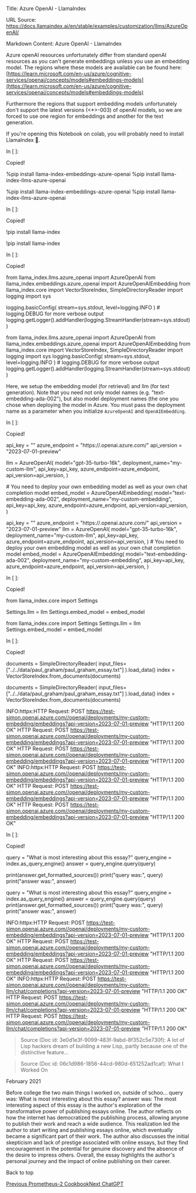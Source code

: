 Title: Azure OpenAI - LlamaIndex

URL Source: https://docs.llamaindex.ai/en/stable/examples/customization/llms/AzureOpenAI/

Markdown Content:
Azure OpenAI - LlamaIndex


Azure openAI resources unfortunately differ from standard openAI resources as you can't generate embeddings unless you use an embedding model. The regions where these models are available can be found here: [https://learn.microsoft.com/en-us/azure/cognitive-services/openai/concepts/models#embeddings-models](https://learn.microsoft.com/en-us/azure/cognitive-services/openai/concepts/models#embeddings-models)

Furthermore the regions that support embedding models unfortunately don't support the latest versions (<\*>-003) of openAI models, so we are forced to use one region for embeddings and another for the text generation.

If you're opening this Notebook on colab, you will probably need to install LlamaIndex 🦙.

In \[ \]:

Copied!

%pip install llama\-index\-embeddings\-azure\-openai
%pip install llama\-index\-llms\-azure\-openai

%pip install llama-index-embeddings-azure-openai %pip install llama-index-llms-azure-openai

In \[ \]:

Copied!

!pip install llama\-index

!pip install llama-index

In \[ \]:

Copied!

from llama\_index.llms.azure\_openai import AzureOpenAI
from llama\_index.embeddings.azure\_openai import AzureOpenAIEmbedding
from llama\_index.core import VectorStoreIndex, SimpleDirectoryReader
import logging
import sys

logging.basicConfig(
    stream\=sys.stdout, level\=logging.INFO
)  \# logging.DEBUG for more verbose output
logging.getLogger().addHandler(logging.StreamHandler(stream\=sys.stdout))

from llama\_index.llms.azure\_openai import AzureOpenAI from llama\_index.embeddings.azure\_openai import AzureOpenAIEmbedding from llama\_index.core import VectorStoreIndex, SimpleDirectoryReader import logging import sys logging.basicConfig( stream=sys.stdout, level=logging.INFO ) # logging.DEBUG for more verbose output logging.getLogger().addHandler(logging.StreamHandler(stream=sys.stdout))

Here, we setup the embedding model (for retrieval) and llm (for text generation). Note that you need not only model names (e.g. "text-embedding-ada-002"), but also model deployment names (the one you chose when deploying the model in Azure. You must pass the deployment name as a parameter when you initialize `AzureOpenAI` and `OpenAIEmbedding`.

In \[ \]:

Copied!

api\_key \= "<api-key>"
azure\_endpoint \= "https://<your-resource-name>.openai.azure.com/"
api\_version \= "2023-07-01-preview"

llm \= AzureOpenAI(
    model\="gpt-35-turbo-16k",
    deployment\_name\="my-custom-llm",
    api\_key\=api\_key,
    azure\_endpoint\=azure\_endpoint,
    api\_version\=api\_version,
)

\# You need to deploy your own embedding model as well as your own chat completion model
embed\_model \= AzureOpenAIEmbedding(
    model\="text-embedding-ada-002",
    deployment\_name\="my-custom-embedding",
    api\_key\=api\_key,
    azure\_endpoint\=azure\_endpoint,
    api\_version\=api\_version,
)

api\_key = "" azure\_endpoint = "https://.openai.azure.com/" api\_version = "2023-07-01-preview" llm = AzureOpenAI( model="gpt-35-turbo-16k", deployment\_name="my-custom-llm", api\_key=api\_key, azure\_endpoint=azure\_endpoint, api\_version=api\_version, ) # You need to deploy your own embedding model as well as your own chat completion model embed\_model = AzureOpenAIEmbedding( model="text-embedding-ada-002", deployment\_name="my-custom-embedding", api\_key=api\_key, azure\_endpoint=azure\_endpoint, api\_version=api\_version, )

In \[ \]:

Copied!

from llama\_index.core import Settings

Settings.llm \= llm
Settings.embed\_model \= embed\_model

from llama\_index.core import Settings Settings.llm = llm Settings.embed\_model = embed\_model

In \[ \]:

Copied!

documents \= SimpleDirectoryReader(
    input\_files\=\["../../data/paul\_graham/paul\_graham\_essay.txt"\]
).load\_data()
index \= VectorStoreIndex.from\_documents(documents)

documents = SimpleDirectoryReader( input\_files=\["../../data/paul\_graham/paul\_graham\_essay.txt"\] ).load\_data() index = VectorStoreIndex.from\_documents(documents)

INFO:httpx:HTTP Request: POST https://test-simon.openai.azure.com//openai/deployments/my-custom-embedding/embeddings?api-version=2023-07-01-preview "HTTP/1.1 200 OK"
HTTP Request: POST https://test-simon.openai.azure.com//openai/deployments/my-custom-embedding/embeddings?api-version=2023-07-01-preview "HTTP/1.1 200 OK"
HTTP Request: POST https://test-simon.openai.azure.com//openai/deployments/my-custom-embedding/embeddings?api-version=2023-07-01-preview "HTTP/1.1 200 OK"
INFO:httpx:HTTP Request: POST https://test-simon.openai.azure.com//openai/deployments/my-custom-embedding/embeddings?api-version=2023-07-01-preview "HTTP/1.1 200 OK"
HTTP Request: POST https://test-simon.openai.azure.com//openai/deployments/my-custom-embedding/embeddings?api-version=2023-07-01-preview "HTTP/1.1 200 OK"
HTTP Request: POST https://test-simon.openai.azure.com//openai/deployments/my-custom-embedding/embeddings?api-version=2023-07-01-preview "HTTP/1.1 200 OK"

In \[ \]:

Copied!

query \= "What is most interesting about this essay?"
query\_engine \= index.as\_query\_engine()
answer \= query\_engine.query(query)

print(answer.get\_formatted\_sources())
print("query was:", query)
print("answer was:", answer)

query = "What is most interesting about this essay?" query\_engine = index.as\_query\_engine() answer = query\_engine.query(query) print(answer.get\_formatted\_sources()) print("query was:", query) print("answer was:", answer)

INFO:httpx:HTTP Request: POST https://test-simon.openai.azure.com//openai/deployments/my-custom-embedding/embeddings?api-version=2023-07-01-preview "HTTP/1.1 200 OK"
HTTP Request: POST https://test-simon.openai.azure.com//openai/deployments/my-custom-embedding/embeddings?api-version=2023-07-01-preview "HTTP/1.1 200 OK"
HTTP Request: POST https://test-simon.openai.azure.com//openai/deployments/my-custom-embedding/embeddings?api-version=2023-07-01-preview "HTTP/1.1 200 OK"
INFO:httpx:HTTP Request: POST https://test-simon.openai.azure.com//openai/deployments/my-custom-llm/chat/completions?api-version=2023-07-01-preview "HTTP/1.1 200 OK"
HTTP Request: POST https://test-simon.openai.azure.com//openai/deployments/my-custom-llm/chat/completions?api-version=2023-07-01-preview "HTTP/1.1 200 OK"
HTTP Request: POST https://test-simon.openai.azure.com//openai/deployments/my-custom-llm/chat/completions?api-version=2023-07-01-preview "HTTP/1.1 200 OK"
> Source (Doc id: 3e0d1e3f-9099-483f-9abd-8f352c5e730f): A lot of Lisp hackers dream of building a new Lisp, partly because one of the distinctive feature...

> Source (Doc id: 06c1d986-1856-44cd-980d-651252ad1caf): What I Worked On

February 2021

Before college the two main things I worked on, outside of schoo...
query was: What is most interesting about this essay?
answer was: The most interesting aspect of this essay is the author's exploration of the transformative power of publishing essays online. The author reflects on how the internet has democratized the publishing process, allowing anyone to publish their work and reach a wide audience. This realization led the author to start writing and publishing essays online, which eventually became a significant part of their work. The author also discusses the initial skepticism and lack of prestige associated with online essays, but they find encouragement in the potential for genuine discovery and the absence of the desire to impress others. Overall, the essay highlights the author's personal journey and the impact of online publishing on their career.

Back to top

[Previous Prometheus-2 Cookbook](https://docs.llamaindex.ai/en/stable/examples/cookbooks/prometheus2_cookbook/)[Next ChatGPT](https://docs.llamaindex.ai/en/stable/examples/customization/llms/SimpleIndexDemo-ChatGPT/)
